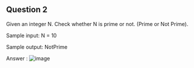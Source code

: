 ## Question 2
Given an integer N. Check whether N is prime or not. (Prime or Not Prime).

Sample input: N = 10

Sample output: NotPrime

Answer :
![image](https://github.com/Riteshk229/RiteshUnibit/assets/100128015/1e7c041e-0967-4ad9-9266-38d50a519541)
